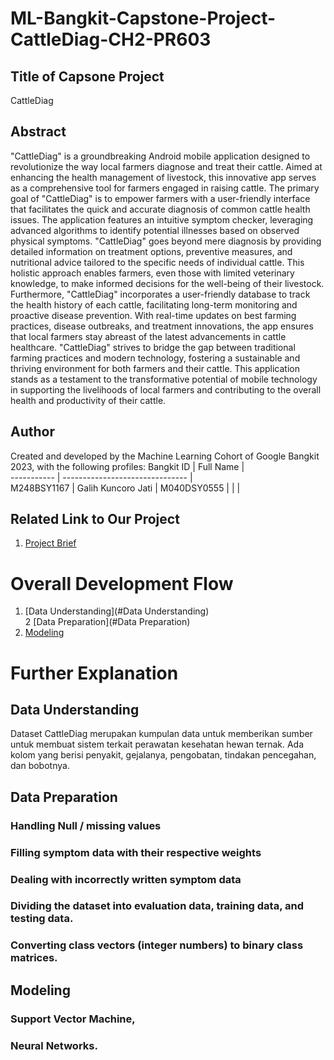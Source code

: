 # ML-Bangkit-Capstone-Project-CattleDiag-CH2-PR603


## Title of Capsone Project 
CattleDiag

## Abstract
"CattleDiag" is a groundbreaking Android mobile application designed to revolutionize the way local farmers diagnose and treat their cattle. Aimed at enhancing the health management of livestock, this innovative app serves as a comprehensive tool for farmers engaged in raising cattle. The primary goal of "CattleDiag" is to empower farmers with a user-friendly interface that facilitates the quick and accurate diagnosis of common cattle health issues.
The application features an intuitive symptom checker, leveraging advanced algorithms to identify potential illnesses based on observed physical symptoms. "CattleDiag" goes beyond mere diagnosis by providing detailed information on treatment options, preventive measures, and nutritional advice tailored to the specific needs of individual cattle. This holistic approach enables farmers, even those with limited veterinary knowledge, to make informed decisions for the well-being of their livestock.
Furthermore, "CattleDiag" incorporates a user-friendly database to track the health history of each cattle, facilitating long-term monitoring and proactive disease prevention. With real-time updates on best farming practices, disease outbreaks, and treatment innovations, the app ensures that local farmers stay abreast of the latest advancements in cattle healthcare.
"CattleDiag" strives to bridge the gap between traditional farming practices and modern technology, fostering a sustainable and thriving environment for both farmers and their cattle. This application stands as a testament to the transformative potential of mobile technology in supporting the livelihoods of local farmers and contributing to the overall health and productivity of their cattle.

## Author
Created and developed by the Machine Learning Cohort of Google Bangkit 2023, with the following profiles:
Bangkit ID  | Full Name                       |                
----------- | ------------------------------- |               
M248BSY1167 | Galih Kuncoro Jati  | 
M040DSY0555 |                     |
       |

## Related Link to Our Project
1. [Project Brief](https://docs.google.com/document/d/1PMCEKqtCIhXkZkfvbOby7mso87_mXo0LEJmka7PsVAE/edit?usp=sharing)


# Overall Development Flow 
1. [Data Understanding](#Data Understanding)  
2  [Data Preparation](#Data Preparation)    
3. [Modeling](#Modeling)  

# Further Explanation
## Data Understanding
Dataset CattleDiag merupakan kumpulan data untuk memberikan sumber untuk membuat sistem terkait perawatan kesehatan hewan ternak. Ada kolom yang berisi penyakit, gejalanya, pengobatan, tindakan pencegahan, dan bobotnya.

## Data Preparation
### Handling Null / missing values
### Filling symptom data with their respective weights
### Dealing with incorrectly written symptom data
### Dividing the dataset into evaluation data, training data, and testing data.
### Converting class vectors (integer numbers) to binary class matrices.

## Modeling
### Support Vector Machine,
### Neural Networks.


